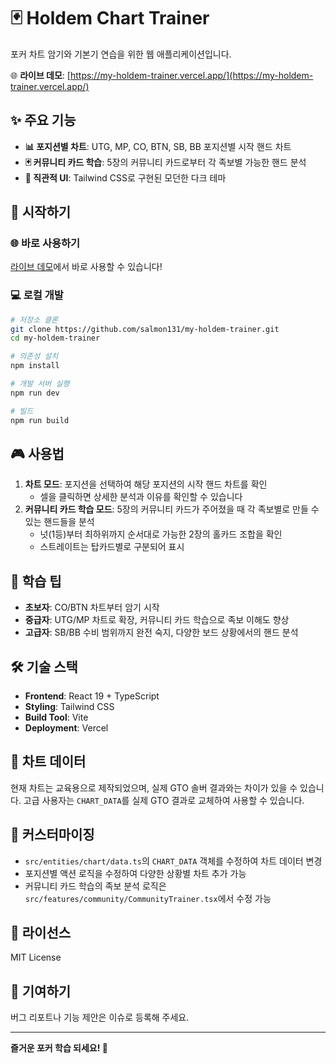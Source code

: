 # 🃏 Holdem Chart Trainer

포커 차트 암기와 기본기 연습을 위한 웹 애플리케이션입니다.

🌐 **라이브 데모**: [https://my-holdem-trainer.vercel.app/](https://my-holdem-trainer.vercel.app/)

## ✨ 주요 기능

- **📊 포지션별 차트**: UTG, MP, CO, BTN, SB, BB 포지션별 시작 핸드 차트
- **🃏 커뮤니티 카드 학습**: 5장의 커뮤니티 카드로부터 각 족보별 가능한 핸드 분석
- **🎨 직관적 UI**: Tailwind CSS로 구현된 모던한 다크 테마

## 🚀 시작하기

### 🌐 바로 사용하기
[라이브 데모](https://my-holdem-trainer.vercel.app/)에서 바로 사용할 수 있습니다!

### 💻 로컬 개발
```bash
# 저장소 클론
git clone https://github.com/salmon131/my-holdem-trainer.git
cd my-holdem-trainer

# 의존성 설치
npm install

# 개발 서버 실행
npm run dev

# 빌드
npm run build
```

## 🎮 사용법

1. **차트 모드**: 포지션을 선택하여 해당 포지션의 시작 핸드 차트를 확인
   - 셀을 클릭하면 상세한 분석과 이유를 확인할 수 있습니다
2. **커뮤니티 카드 학습 모드**: 5장의 커뮤니티 카드가 주어졌을 때 각 족보별로 만들 수 있는 핸드들을 분석
   - 넛(1등)부터 최하위까지 순서대로 가능한 2장의 홀카드 조합을 확인
   - 스트레이트는 탑카드별로 구분되어 표시

## 🎯 학습 팁

- **초보자**: CO/BTN 차트부터 암기 시작
- **중급자**: UTG/MP 차트로 확장, 커뮤니티 카드 학습으로 족보 이해도 향상
- **고급자**: SB/BB 수비 범위까지 완전 숙지, 다양한 보드 상황에서의 핸드 분석

## 🛠️ 기술 스택

- **Frontend**: React 19 + TypeScript
- **Styling**: Tailwind CSS
- **Build Tool**: Vite
- **Deployment**: Vercel

## 📝 차트 데이터

현재 차트는 교육용으로 제작되었으며, 실제 GTO 솔버 결과와는 차이가 있을 수 있습니다. 고급 사용자는 `CHART_DATA`를 실제 GTO 결과로 교체하여 사용할 수 있습니다.

## 🔧 커스터마이징

- `src/entities/chart/data.ts`의 `CHART_DATA` 객체를 수정하여 차트 데이터 변경
- 포지션별 액션 로직을 수정하여 다양한 상황별 차트 추가 가능
- 커뮤니티 카드 학습의 족보 분석 로직은 `src/features/community/CommunityTrainer.tsx`에서 수정 가능

## 📄 라이선스

MIT License

## 🤝 기여하기

버그 리포트나 기능 제안은 이슈로 등록해 주세요.

---

**즐거운 포커 학습 되세요! 🎉**